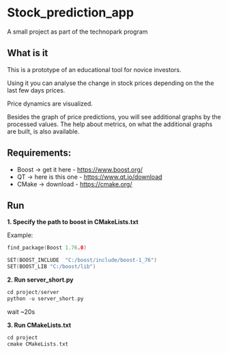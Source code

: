 # Stock_prediction_app
A small project as part of the technopark program

## What is it
This is a prototype of an educational tool for novice investors.

Using it you can analyse the change in stock prices depending on the the last few days prices.

Price dynamics are visualized.

Besides the graph of price predictions, you will see additional graphs by the processed values. The help about metrics, on what the additional graphs are built, is also available.

## Requirements:
* Boost -> get it here - https://www.boost.org/
* QT    -> here is this one - https://www.qt.io/download
* CMake  -> download - https://cmake.org/

## Run
**1. Specify the path to boost in CMakeLists.txt**

Example:
```C++
find_package(Boost 1.76.0)

SET(BOOST_INCLUDE  "C:/boost/include/boost-1_76")
SET(BOOST_LIB "C:/boost/lib")
```

**2. Run server_short.py**
```C++
cd project/server
python -u server_short.py
```
wait ~20s

**3. Run CMakeLists.txt**
```C++
cd project
cmake CMakeLists.txt
```
